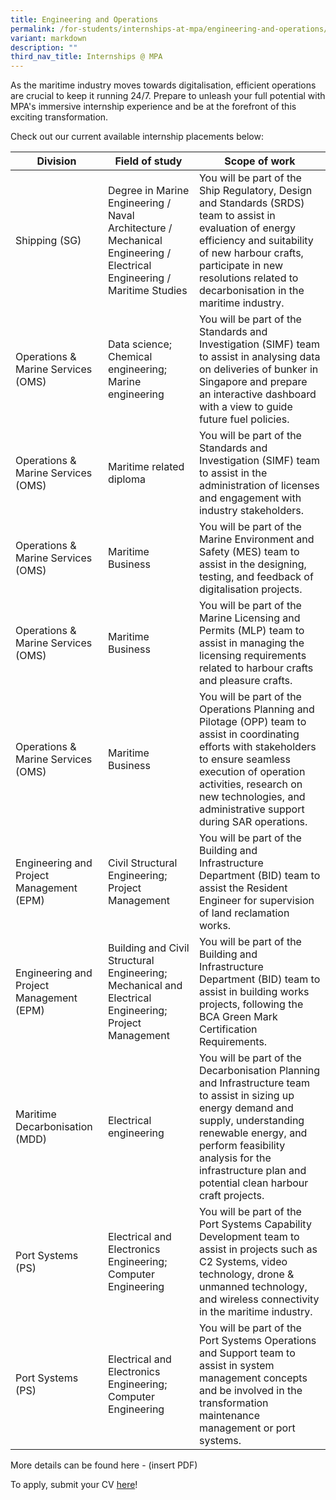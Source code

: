 ```yaml
---
title: Engineering and Operations
permalink: /for-students/internships-at-mpa/engineering-and-operations/
variant: markdown
description: ""
third_nav_title: Internships @ MPA
---
```

As the maritime industry moves towards digitalisation, efficient operations are crucial to keep it running 24/7. Prepare to unleash your full potential with MPA's immersive internship experience and be at the forefront of this exciting transformation.

Check out our current available internship placements below:

| Division | Field of study | Scope of work |
| -------- | -------- | -------- |
| Shipping (SG)      | Degree in Marine Engineering / Naval Architecture / Mechanical Engineering / Electrical Engineering / Maritime Studies     | You will be part of the Ship Regulatory, Design and Standards (SRDS) team to assist in evaluation of energy efficiency and suitability of new harbour crafts, participate in new resolutions related to decarbonisation in the maritime industry.     |
| Operations & Marine Services (OMS)      | Data science; Chemical engineering; Marine engineering     | You will be part of the Standards and Investigation (SIMF) team to assist in analysing data on deliveries of bunker in Singapore and prepare an interactive dashboard with a view to guide future fuel policies.     |
| Operations & Marine Services (OMS)      | Maritime related diploma     | You will be part of the Standards and Investigation (SIMF) team to assist in the administration of licenses and engagement with industry stakeholders.     |
| Operations & Marine Services (OMS)      | Maritime Business     | You will be part of the Marine Environment and Safety (MES) team to assist in the designing, testing, and feedback of digitalisation projects.     |
| Operations & Marine Services (OMS) | Maritime Business | You will be part of the Marine Licensing and Permits (MLP) team to assist in managing the licensing requirements related to harbour crafts and pleasure crafts. |
| Operations & Marine Services (OMS) | Maritime Business | You will be part of the Operations Planning and Pilotage (OPP) team to assist in coordinating efforts with stakeholders to ensure seamless execution of operation activities, research on new technologies, and administrative support during SAR operations. |
| Engineering and Project Management (EPM)      | Civil Structural Engineering; Project Management     | You will be part of the Building and Infrastructure Department (BID) team to assist the Resident Engineer for supervision of land reclamation works.      |
| Engineering and Project Management (EPM)      | Building and Civil Structural Engineering; Mechanical and Electrical Engineering; Project Management     | You will be part of the Building and Infrastructure Department (BID) team to assist in building works projects, following the BCA Green Mark Certification Requirements.       |
| Maritime Decarbonisation (MDD)      | Electrical engineering     | You will be part of the Decarbonisation Planning and Infrastructure team to assist in sizing up energy demand and supply, understanding renewable energy, and perform feasibility analysis for the infrastructure plan and potential clean harbour craft projects.     |
| Port Systems (PS)      | Electrical and Electronics Engineering; Computer Engineering     | You will be part of the Port Systems Capability Development team to assist in projects such as C2 Systems, video technology, drone & unmanned technology, and wireless connectivity in the maritime industry.     |
| Port Systems (PS)      | Electrical and Electronics Engineering; Computer Engineering     | You will be part of the Port Systems Operations and Support team to assist in system management concepts and be involved in the transformation maintenance management or port systems.     |

More details can be found here - (insert PDF)

To apply, submit your CV [here](https://go.gov.sg/mpa-internships-application)!